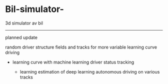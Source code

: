 # Bil-simulator-
3d simulator av bil



------------

planned update 

random driver structure fields and tracks
for more variable learning curve driving

- learning curve with
  machine learning driver status tracking

  - learning estimation of deep learning autonomous
    driving on various tracks
